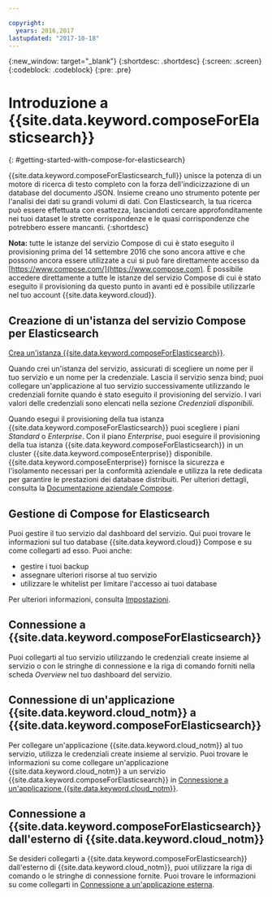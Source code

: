 ```yaml
---

copyright:
  years: 2016,2017
lastupdated: "2017-10-18"
---
```


{:new_window: target="_blank"}
{:shortdesc: .shortdesc}
{:screen: .screen}
{:codeblock: .codeblock}
{:pre: .pre}

# Introduzione a {{site.data.keyword.composeForElasticsearch}}
{: #getting-started-with-compose-for-elasticsearch}

{{site.data.keyword.composeForElasticsearch_full}} unisce la potenza di un motore di ricerca di testo completo con la forza dell'indicizzazione di un database del documento JSON. Insieme creano uno strumento potente per l'analisi dei dati su grandi volumi di dati. Con Elasticsearch, la tua ricerca può essere effettuata con esattezza, lasciandoti cercare approfonditamente nei tuoi dataset le strette corrispondenze e le quasi corrispondenze che potrebbero essere mancanti.
{:shortdesc}

**Nota:** tutte le istanze del servizio Compose di cui è stato eseguito il provisioning prima del 14 settembre 2016 che sono ancora attive e che possono ancora essere utilizzate a cui si può fare direttamente accesso da [https://www.compose.com/](https://www.compose.com). È possibile accedere direttamente a tutte le istanze del servizio Compose di cui è stato eseguito il provisioning da questo punto in avanti ed è possibile utilizzarle nel tuo account {{site.data.keyword.cloud}}.

## Creazione di un'istanza del servizio Compose per Elasticsearch

[Crea un'istanza {{site.data.keyword.composeForElasticsearch}}](https://console.bluemix.net/catalog/services/compose-for-elasticsearch/).

Quando crei un'istanza del servizio, assicurati di scegliere un nome per il tuo servizio e un nome per la credenziale. Lascia il servizio senza bind; puoi collegare un'applicazione al tuo servizio successivamente utilizzando le credenziali fornite quando è stato eseguito il provisioning del servizio. I vari valori delle credenziali sono elencati nella sezione *Credenziali disponibili*.

Quando esegui il provisioning della tua istanza {{site.data.keyword.composeForElasticsearch}} puoi scegliere i piani *Standard* o *Enterprise*. Con il piano *Enterprise*, puoi eseguire il provisioning della tua istanza {{site.data.keyword.composeForElasticsearch}} in un cluster {{site.data.keyword.composeEnterprise}} disponibile. {{site.data.keyword.composeEnterprise}} fornisce la sicurezza e l'isolamento necessari per la conformità aziendale e utilizza la rete dedicata per garantire le prestazioni dei database distribuiti. Per ulteriori dettagli, consulta la [Documentazione aziendale Compose](../ComposeEnterprise/index.html).

## Gestione di Compose for Elasticsearch

Puoi gestire il tuo servizio dal dashboard del servizio. Qui puoi trovare le informazioni sul tuo database {{site.data.keyword.cloud}} Compose e su come collegarti ad esso. Puoi anche:

- gestire i tuoi backup
- assegnare ulteriori risorse al tuo servizio 
- utilizzare le whitelist per limitare l'accesso ai tuoi database

Per ulteriori informazioni, consulta [Impostazioni](./dashboard-settings.html).

## Connessione a {{site.data.keyword.composeForElasticsearch}}

Puoi collegarti al tuo servizio utilizzando le credenziali create insieme al servizio o con le stringhe di connessione e la riga di comando forniti nella scheda *Overview* nel tuo dashboard del servizio.

## Connessione di un'applicazione {{site.data.keyword.cloud_notm}} a {{site.data.keyword.composeForElasticsearch}}

Per collegare un'applicazione {{site.data.keyword.cloud_notm}} al tuo servizio, utilizza le credenziali create insieme al servizio. Puoi trovare le informazioni su come collegare un'applicazione {{site.data.keyword.cloud_notm}} a un servizio {{site.data.keyword.composeForElasticsearch}} in [Connessione a un'applicazione {{site.data.keyword.cloud_notm}}](./connecting-bluemix-app.html).

## Connessione a {{site.data.keyword.composeForElasticsearch}} dall'esterno di {{site.data.keyword.cloud_notm}}

Se desideri collegarti a {{site.data.keyword.composeForElasticsearch}} dall'esterno di {{site.data.keyword.cloud_notm}}, puoi utilizzare la riga di comando o le stringhe di connessione fornite. Puoi trovare le informazioni su come collegarti in [Connessione a un'applicazione esterna](./connecting-external.html).
